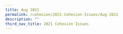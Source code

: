 ```yaml
---
title: Aug 2021
permalink: /cohesion/2021-Cohesion-Issues/Aug-2021
description: ""
third_nav_title: 2021 Cohesion Issues
---
```

